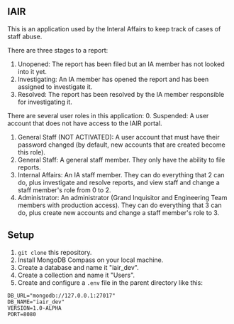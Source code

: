 ## IAIR

This is an application used by the Interal Affairs to keep track of cases of staff abuse.

There are three stages to a report:
1. Unopened: The report has been filed but an IA member has not looked into it yet.
2. Investigating: An IA member has opened the report and has been assigned to investigate it.
3. Resolved: The report has been resolved by the IA member responsible for investigating it.

There are several user roles in this application:
0. Suspended: A user account that does not have access to the IAIR portal.
1. General Staff (NOT ACTIVATED): A user account that must have their password changed (by default, new accounts that are created become this role).
2. General Staff: A general staff member. They only have the ability to file reports.
3. Internal Affairs: An IA staff member. They can do everything that 2 can do, plus investigate and resolve reports, and view staff and change a staff member's role from 0 to 2.
4. Administrator: An administrator (Grand Inquisitor and Engineering Team members with production access). They can do everything that 3 can do, plus create new accounts and change a staff member's role to 3.

## Setup

1. `git clone` this repository.
2. Install MongoDB Compass on your local machine.
3. Create a database and name it "iair_dev".
4. Create a collection and name it "Users".
5. Create and configure a `.env` file in the parent directory like this:
```
DB_URL="mongodb://127.0.0.1:27017"
DB_NAME="iair_dev"
VERSION=1.0-ALPHA
PORT=8080
```
